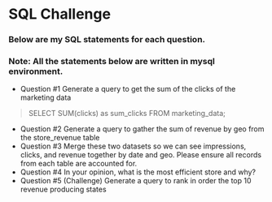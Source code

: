 # SQL Challenge

### Below are my SQL statements for each question. 
### Note: All the statements below are written in mysql environment.
*  Question #1
 Generate a query to get the sum of the clicks of the marketing data
​
> SELECT SUM(clicks) as sum_clicks
> FROM marketing_data;
*  Question #2
 Generate a query to gather the sum of revenue by geo from the store_revenue table
​
*  Question #3
 Merge these two datasets so we can see impressions, clicks, and revenue together by date
and geo.
 Please ensure all records from each table are accounted for.
​
* Question #4
 In your opinion, what is the most efficient store and why?
​
* Question #5 (Challenge)
 Generate a query to rank in order the top 10 revenue producing states
​

